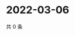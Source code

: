 # 2022-03-06

共 0 条

<!-- BEGIN WEIBO -->
<!-- 最后更新时间 Sun Mar 06 2022 06:00:43 GMT+0800 (China Standard Time) -->

<!-- END WEIBO -->
